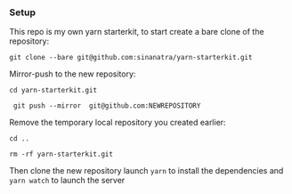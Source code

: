 ### Setup

This repo is my own yarn starterkit, to start create a bare clone of the repository:

`git clone --bare git@github.com:sinanatra/yarn-starterkit.git `

Mirror-push to the new repository:

`cd yarn-starterkit.git`

` git push --mirror  git@github.com:NEWREPOSITORY`

Remove the temporary local repository you created earlier:

`cd ..`

`rm -rf yarn-starterkit.git`

Then clone the new repository launch `yarn` to install the dependencies and `yarn watch` to launch the server
